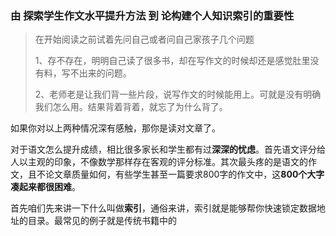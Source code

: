 ### 由 探索学生作文水平提升方法 到 论构建个人知识索引的重要性

> 在开始阅读之前试着先问自己或者问自己家孩子几个问题
>
> 1、存不存在，明明自己读了很多书，却在写作文的时候却还是感觉肚里没有料，写不出来的问题。
>
> 2、老师老是让我们背一些片段，说写作文的时候能用上。可就是没有明确我们怎么用。结果背着背着，就忘了为什么背了。

如果你对以上两种情况深有感触，那你是读对文章了。

对于语文怎么提升成绩，相比很多家长和学生都有过**深深的忧虑**。首先语文评分给人以主观的印象，不像数学那样存在客观的评分标准。其次最头疼的是语文的作文，且不论文章质量如何，有些学生甚至一篇要求800字的作文中，这**800个大字凑起来都很困难**。



首先咱们先来讲一下什么叫做**索引**，通俗来讲，索引就是能够帮你快速锁定数据地址的目录。最常见的例子就是传统书籍中的